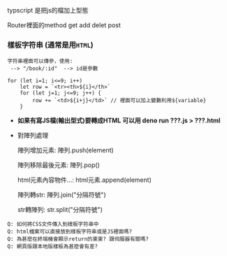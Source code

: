 typscript 是把js的檔加上型態


Router裡面的method
get 
add
delet
post

### 樣板字符串 (通常是用` HTML `)

    字符串裡面可以傳參，使用:
     --> "/book/:id"  --> id是參數
    
    for (let i=1; i<=9; i++)
    	let row = `<tr><th>${i}</th>`
    	for (let j=1; j<=9; j++) {
     	    row += `<td>${i+j}</td>` // 裡面可以加上變數利用${variable}
    	}

* **如果有寫JS檔(輸出型式)要轉成HTML 可以用 deno run ???.js > ???.html**

* 對陣列處理

    陣列增加元素:
    陣列.push(element)
    
    陣列移除最後元素:
    陣列.pop()
    
    html元素內容物件...:
    html元素.append(element)
    
    陣列轉str:
    陣列.join("分隔符號")
    
    str轉陣列:
    str.split("分隔符號")

```
Q: 如何將CSS文件傳入到樣板字符串中
Q: html檔案可以直接放到樣板字符串或是JS裡面嗎?
Q: 為甚麼在終端機會顯示return的東東? 跟伺服器有關嗎?
Q: 網頁版跟本地版樣板為甚麼會有差?
```


